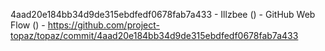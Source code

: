 4aad20e184bb34d9de315ebdfedf0678fab7a433 - Illzbee () - GitHub Web Flow () - https://github.com/project-topaz/topaz/commit/4aad20e184bb34d9de315ebdfedf0678fab7a433
